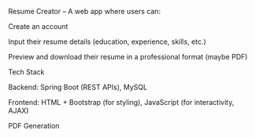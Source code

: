 Resume Creator – A web app where users can:

Create an account

Input their resume details (education, experience, skills, etc.)

Preview and download their resume in a professional format (maybe PDF)

Tech Stack

Backend: Spring Boot (REST APIs), MySQL

Frontend: HTML + Bootstrap (for styling), JavaScript (for interactivity, AJAX)

PDF Generation
